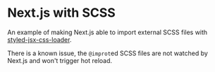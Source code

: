 # Next.js with SCSS

An example of making Next.js able to import external SCSS files with [styled-jsx-css-loader](https://github.com/coox/styled-jsx-css-loader).

There is a known issue, the `@improt`ed SCSS files are not watched by Next.js and won't trigger hot reload.
